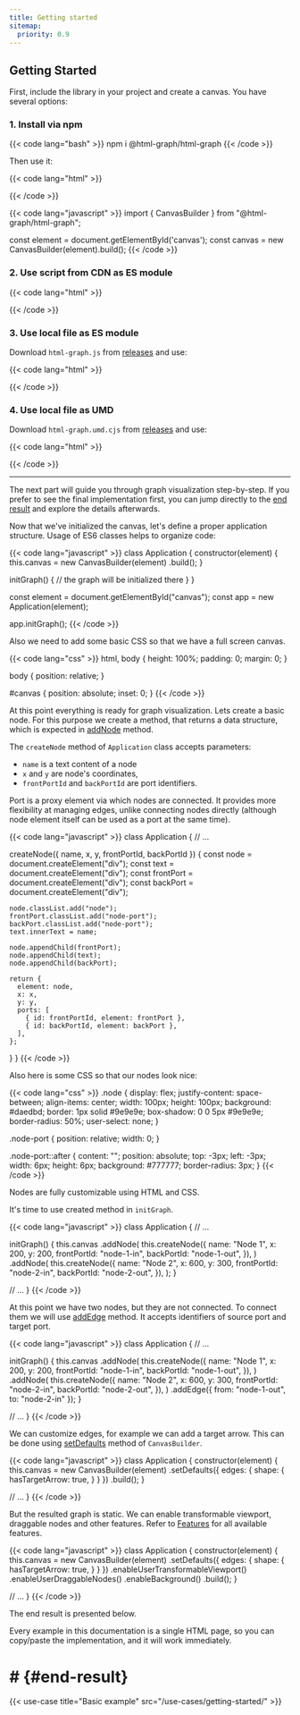 ```yaml
---
title: Getting started
sitemap:
  priority: 0.9
---
```


## Getting Started

First, include the library in your project and create a canvas. You have several options:

### 1. Install via npm

{{< code lang="bash" >}}
npm i @html-graph/html-graph
{{< /code >}}

Then use it:

{{< code lang="html" >}}
<div id="canvas"></div>
{{< /code >}}

{{< code lang="javascript" >}}
import { CanvasBuilder } from "@html-graph/html-graph";

const element = document.getElementById('canvas');
const canvas = new CanvasBuilder(element).build();
{{< /code >}}

### 2. Use script from CDN as ES module

{{< code lang="html" >}}
<div id="canvas"></div>
<script type="module">
  import { CanvasBuilder } from "https://unpkg.com/@html-graph/html-graph@4.0.0";

  const element = document.getElementById('canvas');
  const canvas = new CanvasBuilder(element).build();
</script>
{{< /code >}}

### 3. Use local file as ES module

Download `html-graph.js` from <a target="_blank" href="https://github.com/html-graph/html-graph/releases">releases</a> and use:

{{< code lang="html" >}}
<div id="canvas"></div>
<script type="module">
  import { CanvasBuilder } from "/html-graph.js";

  const element = document.getElementById('canvas');
  const canvas = new CanvasBuilder(element).build();
</script>
{{< /code >}}

### 4. Use local file as UMD

Download `html-graph.umd.cjs` from <a target="_blank" href="https://github.com/html-graph/html-graph/releases">releases</a> and use:

{{< code lang="html" >}}
<div id="canvas"></div>
<script src="/html-graph.umd.cjs"></script>
<script>
  const element = document.getElementById('canvas');
  const canvas = new HtmlGraph.CanvasBuilder(element).build();
</script>
{{< /code >}}

---

The next part will guide you through graph visualization step-by-step.
If you prefer to see the final implementation first, you can jump directly
to the [end result](#end-result) and explore the details afterwards.

Now that we've initialized the canvas, let's define a proper application structure.
Usage of ES6 classes helps to organize code:

{{< code lang="javascript" >}}
class Application {
  constructor(element) {
    this.canvas = new CanvasBuilder(element)
      .build();
  }

  initGraph() {
    // the graph will be initialized there
  }
}

const element = document.getElementById("canvas");
const app = new Application(element);

app.initGraph();
{{< /code >}}

Also we need to add some basic CSS so that we have a full screen canvas.

{{< code lang="css" >}}
html,
body {
  height: 100%;
  padding: 0;
  margin: 0;
}

body {
  position: relative;
}

#canvas {
  position: absolute;
  inset: 0;
}
{{< /code >}}

At this point everything is ready for graph visualization.
Lets create a basic node. For this purpose we create a method, that returns a
data structure, which is expected in <a href="/canvas#add-node" target="_blank">addNode</a> method.

The `createNode` method of `Application` class accepts parameters:
- `name` is a text content of a node
- `x` and `y` are node's coordinates,
- `frontPortId` and `backPortId` are port identifiers.

Port is a proxy element via
which nodes are connected. It provides more flexibility at managing edges,
unlike connecting nodes directly (although node element itself can be used as a
port at the same time).

{{< code lang="javascript" >}}
class Application {
  // ...

  createNode({ name, x, y, frontPortId, backPortId }) {
    const node = document.createElement("div");
    const text = document.createElement("div");
    const frontPort = document.createElement("div");
    const backPort = document.createElement("div");

    node.classList.add("node");
    frontPort.classList.add("node-port");
    backPort.classList.add("node-port");
    text.innerText = name;

    node.appendChild(frontPort);
    node.appendChild(text);
    node.appendChild(backPort);

    return {
      element: node,
      x: x,
      y: y,
      ports: [
        { id: frontPortId, element: frontPort },
        { id: backPortId, element: backPort },
      ],
    };
  }
}
{{< /code >}}

Also here is some CSS so that our nodes look nice:

{{< code lang="css" >}}
.node {
  display: flex;
  justify-content: space-between;
  align-items: center;
  width: 100px;
  height: 100px;
  background: #daedbd;
  border: 1px solid #9e9e9e;
  box-shadow: 0 0 5px #9e9e9e;
  border-radius: 50%;
  user-select: none;
}

.node-port {
  position: relative;
  width: 0;
}

.node-port::after {
  content: "";
  position: absolute;
  top: -3px;
  left: -3px;
  width: 6px;
  height: 6px;
  background: #777777;
  border-radius: 3px;
}
{{< /code >}}

Nodes are fully customizable using HTML and CSS.

It's time to use created method in `initGraph`.

{{< code lang="javascript" >}}
class Application {
  // ...

  initGraph() {
    this.canvas
      .addNode(
        this.createNode({
          name: "Node 1",
          x: 200,
          y: 200,
          frontPortId: "node-1-in",
          backPortId: "node-1-out",
        }),
      )
      .addNode(
        this.createNode({
          name: "Node 2",
          x: 600,
          y: 300,
          frontPortId: "node-2-in",
          backPortId: "node-2-out",
        }),
      );
  }

  // ...
}
{{< /code >}}

At this point we have two nodes, but they are not connected. To connect them we
will use <a href="/canvas#add-edge" target="_blank">addEdge</a> method. It accepts identifiers of source
port and target port.

{{< code lang="javascript" >}}
class Application {
  // ...

  initGraph() {
    this.canvas
      .addNode(
        this.createNode({
          name: "Node 1",
          x: 200,
          y: 200,
          frontPortId: "node-1-in",
          backPortId: "node-1-out",
        }),
      )
      .addNode(
        this.createNode({
          name: "Node 2",
          x: 600,
          y: 300,
          frontPortId: "node-2-in",
          backPortId: "node-2-out",
        }),
      )
      .addEdge({ from: "node-1-out", to: "node-2-in" });
  }

  // ...
}
{{< /code >}}

We can customize edges, for example we can add a target arrow.
This can be done using <a href="/defaults" target="_blank">setDefaults</a> method of `CanvasBuilder`.

{{< code lang="javascript" >}}
class Application {
  constructor(element) {
    this.canvas = new CanvasBuilder(element)
      .setDefaults({
        edges: {
          shape: {
            hasTargetArrow: true,
          }
        }
      })
      .build();
  }

  // ...
}
{{< /code >}}

But the resulted graph is static. We can enable transformable viewport,
draggable nodes and other features. Refer to <a href="/features" target="_blank">Features</a> for all
available features.

{{< code lang="javascript" >}}
class Application {
  constructor(element) {
    this.canvas = new CanvasBuilder(element)
      .setDefaults({
        edges: {
          shape: {
            hasTargetArrow: true,
          }
        }
      })
      .enableUserTransformableViewport()
      .enableUserDraggableNodes()
      .enableBackground()
      .build();
  }

  // ...
}
{{< /code >}}

The end result is presented below.

Every example in this documentation is a single HTML page, so you can copy/paste the implementation, and it will work immediately.

# # {#end-result}

{{< use-case title="Basic example" src="/use-cases/getting-started/" >}}
